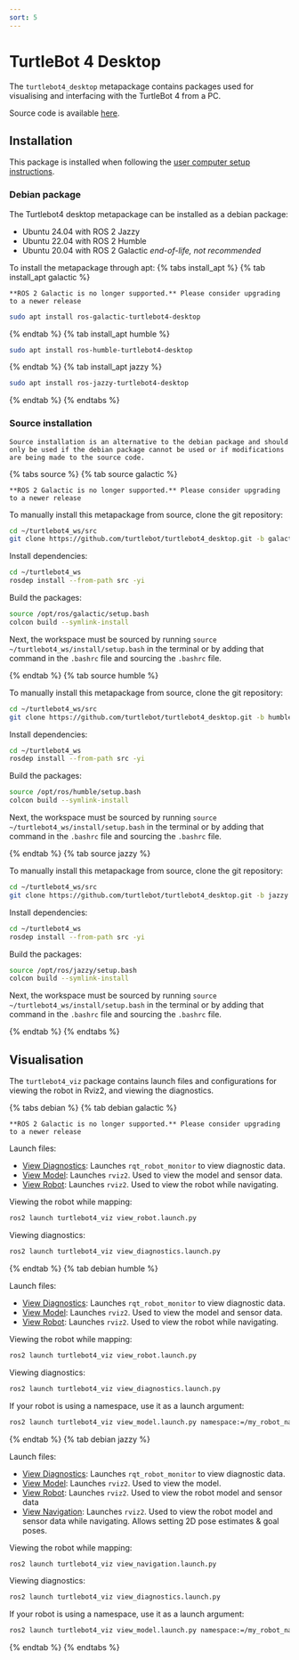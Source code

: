 ```yaml
---
sort: 5
---
```


# TurtleBot 4 Desktop

The `turtlebot4_desktop` metapackage contains packages used for visualising and interfacing with the TurtleBot 4 from a PC.

Source code is available [here](https://github.com/turtlebot/turtlebot4_desktop).

## Installation

This package is installed when following the [user computer setup instructions](../setup/basic.md#user-pc).

### Debian package

The Turtlebot4 desktop metapackage can be installed as a debian package:
* Ubuntu 24.04 with ROS 2 Jazzy
* Ubuntu 22.04 with ROS 2 Humble
* Ubuntu 20.04 with ROS 2 Galactic _end-of-life, not recommended_

To install the metapackage through apt:
{% tabs install_apt %}
{% tab install_apt galactic %}
```warning
**ROS 2 Galactic is no longer supported.** Please consider upgrading to a newer release
```
```bash
sudo apt install ros-galactic-turtlebot4-desktop
```
{% endtab %}
{% tab install_apt humble %}
```bash
sudo apt install ros-humble-turtlebot4-desktop
```
{% endtab %}
{% tab install_apt jazzy %}
```bash
sudo apt install ros-jazzy-turtlebot4-desktop
```
{% endtab %}
{% endtabs %}

### Source installation

```note
Source installation is an alternative to the debian package and should only be used if the debian package cannot be used or if modifications are being made to the source code.
```

{% tabs source %}
{% tab source galactic %}
```warning
**ROS 2 Galactic is no longer supported.** Please consider upgrading to a newer release
```

To manually install this metapackage from source, clone the git repository:

```bash
cd ~/turtlebot4_ws/src
git clone https://github.com/turtlebot/turtlebot4_desktop.git -b galactic
```

Install dependencies:

```bash
cd ~/turtlebot4_ws
rosdep install --from-path src -yi
```

Build the packages:

```bash
source /opt/ros/galactic/setup.bash
colcon build --symlink-install
```

Next, the workspace must be sourced by running `source ~/turtlebot4_ws/install/setup.bash` in the terminal or by adding that command in the `.bashrc` file and sourcing the `.bashrc` file.

{% endtab %}
{% tab source humble %}

To manually install this metapackage from source, clone the git repository:

```bash
cd ~/turtlebot4_ws/src
git clone https://github.com/turtlebot/turtlebot4_desktop.git -b humble
```

Install dependencies:

```bash
cd ~/turtlebot4_ws
rosdep install --from-path src -yi
```

Build the packages:

```bash
source /opt/ros/humble/setup.bash
colcon build --symlink-install
```

Next, the workspace must be sourced by running `source ~/turtlebot4_ws/install/setup.bash` in the terminal or by adding that command in the `.bashrc` file and sourcing the `.bashrc` file.

{% endtab %}
{% tab source jazzy %}

To manually install this metapackage from source, clone the git repository:

```bash
cd ~/turtlebot4_ws/src
git clone https://github.com/turtlebot/turtlebot4_desktop.git -b jazzy
```

Install dependencies:

```bash
cd ~/turtlebot4_ws
rosdep install --from-path src -yi
```

Build the packages:

```bash
source /opt/ros/jazzy/setup.bash
colcon build --symlink-install
```

Next, the workspace must be sourced by running `source ~/turtlebot4_ws/install/setup.bash` in the terminal or by adding that command in the `.bashrc` file and sourcing the `.bashrc` file.

{% endtab %}
{% endtabs %}

## Visualisation

The `turtlebot4_viz` package contains launch files and configurations for viewing the robot in Rviz2, and viewing the diagnostics.

{% tabs debian %}
{% tab debian galactic %}
```warning
**ROS 2 Galactic is no longer supported.** Please consider upgrading to a newer release
```

Launch files:
* [View Diagnostics](https://github.com/turtlebot/turtlebot4_desktop/blob/galactic/turtlebot4_viz/launch/view_diagnostics.launch.py): Launches `rqt_robot_monitor` to view diagnostic data.
* [View Model](https://github.com/turtlebot/turtlebot4_desktop/blob/galactic/turtlebot4_viz/launch/view_model.launch.py): Launches `rviz2`. Used to view the model and sensor data.
* [View Robot](https://github.com/turtlebot/turtlebot4_desktop/blob/galactic/turtlebot4_viz/launch/view_robot.launch.py): Launches `rviz2`. Used to view the robot while navigating.

Viewing the robot while mapping:

```bash
ros2 launch turtlebot4_viz view_robot.launch.py
```

Viewing diagnostics:

```bash
ros2 launch turtlebot4_viz view_diagnostics.launch.py
```

{% endtab %}
{% tab debian humble %}

Launch files:
* [View Diagnostics](https://github.com/turtlebot/turtlebot4_desktop/blob/humble/turtlebot4_viz/launch/view_diagnostics.launch.py): Launches `rqt_robot_monitor` to view diagnostic data.
* [View Model](https://github.com/turtlebot/turtlebot4_desktop/blob/humble/turtlebot4_viz/launch/view_model.launch.py): Launches `rviz2`. Used to view the model and sensor data.
* [View Robot](https://github.com/turtlebot/turtlebot4_desktop/blob/humble/turtlebot4_viz/launch/view_robot.launch.py): Launches `rviz2`. Used to view the robot while navigating.

Viewing the robot while mapping:

```bash
ros2 launch turtlebot4_viz view_robot.launch.py
```

Viewing diagnostics:

```bash
ros2 launch turtlebot4_viz view_diagnostics.launch.py
```

If your robot is using a namespace, use it as a launch argument:

```bash
ros2 launch turtlebot4_viz view_model.launch.py namespace:=/my_robot_namespace
```

{% endtab %}
{% tab debian jazzy %}

Launch files:
* [View Diagnostics](https://github.com/turtlebot/turtlebot4_desktop/blob/jazzy/turtlebot4_viz/launch/view_diagnostics.launch.py): Launches `rqt_robot_monitor` to view diagnostic data.
* [View Model](https://github.com/turtlebot/turtlebot4_desktop/blob/jazzy/turtlebot4_viz/launch/view_model.launch.py): Launches `rviz2`. Used to view the model.
* [View Robot](https://github.com/turtlebot/turtlebot4_desktop/blob/jazzy/turtlebot4_viz/launch/view_robot.launch.py): Launches `rviz2`. Used to view the robot model and sensor data
* [View Navigation](https://github.com/turtlebot/turtlebot4_desktop/blob/jazzy/turtlebot4_viz/launch/view_navigation.launch.py): Launches `rviz2`. Used to view the robot model and sensor data while navigating. Allows setting 2D pose estimates & goal poses.

Viewing the robot while mapping:

```bash
ros2 launch turtlebot4_viz view_navigation.launch.py
```

Viewing diagnostics:

```bash
ros2 launch turtlebot4_viz view_diagnostics.launch.py
```

If your robot is using a namespace, use it as a launch argument:

```bash
ros2 launch turtlebot4_viz view_model.launch.py namespace:=/my_robot_namespace
```

{% endtab %}
{% endtabs %}


